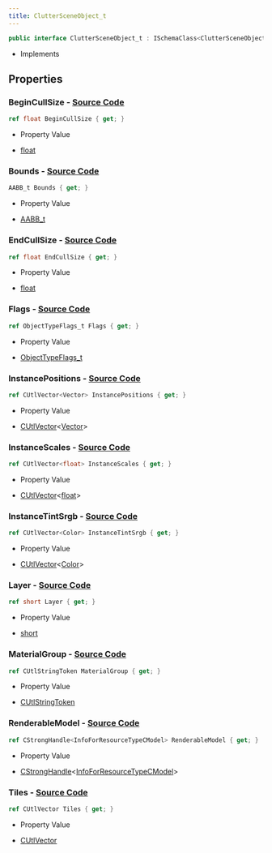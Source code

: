 ```yaml
---
title: ClutterSceneObject_t
---
```


```csharp
public interface ClutterSceneObject_t : ISchemaClass<ClutterSceneObject_t>, ISchemaField, ISchemaClass, INativeHandle
```

- Implements

## Properties

### **BeginCullSize** - [Source Code](https://github.com/swiftly-solution/swiftlys2/blob/main/managed/src/SwiftlyS2.Generated/Schemas/Interfaces/ClutterSceneObject_t.cs#L35)

```csharp
ref float BeginCullSize { get; }
```

- Property Value

- [float](https://learn.microsoft.com/dotnet/api/system.single)

### **Bounds** - [Source Code](https://github.com/swiftly-solution/swiftlys2/blob/main/managed/src/SwiftlyS2.Generated/Schemas/Interfaces/ClutterSceneObject_t.cs#L16)

```csharp
AABB_t Bounds { get; }
```

- Property Value

- [AABB_t](/docs/api/shared/schemadefinitions/aabb_t)

### **EndCullSize** - [Source Code](https://github.com/swiftly-solution/swiftlys2/blob/main/managed/src/SwiftlyS2.Generated/Schemas/Interfaces/ClutterSceneObject_t.cs#L37)

```csharp
ref float EndCullSize { get; }
```

- Property Value

- [float](https://learn.microsoft.com/dotnet/api/system.single)

### **Flags** - [Source Code](https://github.com/swiftly-solution/swiftlys2/blob/main/managed/src/SwiftlyS2.Generated/Schemas/Interfaces/ClutterSceneObject_t.cs#L18)

```csharp
ref ObjectTypeFlags_t Flags { get; }
```

- Property Value

- [ObjectTypeFlags_t](/docs/api/shared/schemadefinitions/objecttypeflags_t)

### **InstancePositions** - [Source Code](https://github.com/swiftly-solution/swiftlys2/blob/main/managed/src/SwiftlyS2.Generated/Schemas/Interfaces/ClutterSceneObject_t.cs#L22)

```csharp
ref CUtlVector<Vector> InstancePositions { get; }
```

- Property Value

- [CUtlVector](/docs/api/-1)<[Vector](/docs/api/shared/natives/vector)>

### **InstanceScales** - [Source Code](https://github.com/swiftly-solution/swiftlys2/blob/main/managed/src/SwiftlyS2.Generated/Schemas/Interfaces/ClutterSceneObject_t.cs#L24)

```csharp
ref CUtlVector<float> InstanceScales { get; }
```

- Property Value

- [CUtlVector](/docs/api/-1)<[float](https://learn.microsoft.com/dotnet/api/system.single)>

### **InstanceTintSrgb** - [Source Code](https://github.com/swiftly-solution/swiftlys2/blob/main/managed/src/SwiftlyS2.Generated/Schemas/Interfaces/ClutterSceneObject_t.cs#L26)

```csharp
ref CUtlVector<Color> InstanceTintSrgb { get; }
```

- Property Value

- [CUtlVector](/docs/api/-1)<[Color](/docs/api/shared/natives/color)>

### **Layer** - [Source Code](https://github.com/swiftly-solution/swiftlys2/blob/main/managed/src/SwiftlyS2.Generated/Schemas/Interfaces/ClutterSceneObject_t.cs#L20)

```csharp
ref short Layer { get; }
```

- Property Value

- [short](https://learn.microsoft.com/dotnet/api/system.int16)

### **MaterialGroup** - [Source Code](https://github.com/swiftly-solution/swiftlys2/blob/main/managed/src/SwiftlyS2.Generated/Schemas/Interfaces/ClutterSceneObject_t.cs#L33)

```csharp
ref CUtlStringToken MaterialGroup { get; }
```

- Property Value

- [CUtlStringToken](/docs/api/shared/natives/cutlstringtoken)

### **RenderableModel** - [Source Code](https://github.com/swiftly-solution/swiftlys2/blob/main/managed/src/SwiftlyS2.Generated/Schemas/Interfaces/ClutterSceneObject_t.cs#L31)

```csharp
ref CStrongHandle<InfoForResourceTypeCModel> RenderableModel { get; }
```

- Property Value

- [CStrongHandle](/docs/api/shared/natives/cstronghandle-1)<[InfoForResourceTypeCModel](/docs/api/shared/schemadefinitions/infoforresourcetypecmodel)>

### **Tiles** - [Source Code](https://github.com/swiftly-solution/swiftlys2/blob/main/managed/src/SwiftlyS2.Generated/Schemas/Interfaces/ClutterSceneObject_t.cs#L29)

```csharp
ref CUtlVector Tiles { get; }
```

- Property Value

- [CUtlVector](/docs/api/)


